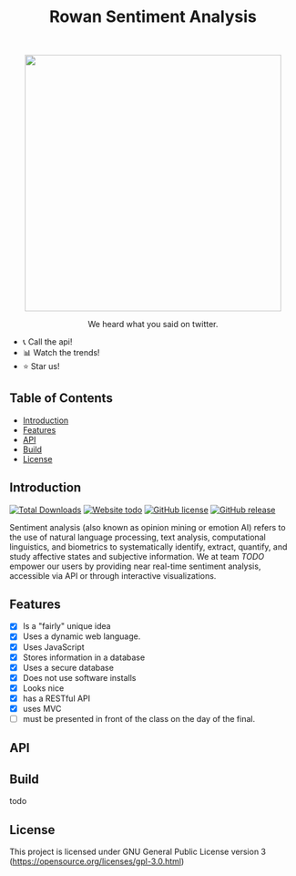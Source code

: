 <h1 align="center"> Rowan Sentiment Analysis </h1> <br>
<p align="center">
  <a href="https://github.com/Law5394/Rowan-Sentiment-Analysis">
    <img  src="https://images.pexels.com/photos/34533/owl-glitter-stuffed-animal-cute.jpg?auto=compress&cs=tinysrgb&dpr=2&h=750&w=1260" width="450">
  </a>
</p>

<p align="center">We heard what you said on twitter.</p> 

* :telephone_receiver:  Call the api!  
* :bar_chart:  Watch the trends!  
* :star:  Star us!

## Table of Contents

- [Introduction](#introduction)
- [Features](#features)
- [API](#API)
- [Build](#build)
- [License](#license)

## Introduction
[![Total Downloads](https://travis-ci.org/Law5394/Rowan-Sentiment-Analysis.svg?branch=master)](https://travis-ci.org/Law5394/Rowan-Sentiment-Analysis) 
[![Website todo](https://img.shields.io/website-up-down-green-red/http/todo.svg)](http://todo/)
[![GitHub license](https://img.shields.io/github/license/Law5394/Rowan-Sentiment-Analysis.svg)](https://github.com/Law5394/Rowan-Sentiment-Analysis/blob/master/LICENSE)
[![GitHub release](https://img.shields.io/github/release/Law5394/Rowan-Sentiment-Analysis.svg)](https://GitHub.com/Law5394/Rowan-Sentiment-Analysis/releases/)  

Sentiment analysis (also known as opinion mining or emotion AI) refers to the use of natural language processing, text analysis, computational linguistics, and biometrics to systematically identify, extract, quantify, and study affective states and subjective information. We at team *TODO* empower our users by providing near real-time sentiment analysis, accessible via API or
through interactive visualizations.
  
## Features
- [x] Is a "fairly" unique idea
- [x] Uses a dynamic web language.
- [x] Uses JavaScript
- [x] Stores information in a database
- [x] Uses a secure database
- [x] Does not use software installs
- [x] Looks nice
- [x] has a RESTful API
- [x] uses MVC
- [ ] must be presented in front of the class on the day of the final.

## API

## Build
todo
## License
This project is licensed under GNU General Public License version 3 (https://opensource.org/licenses/gpl-3.0.html)
